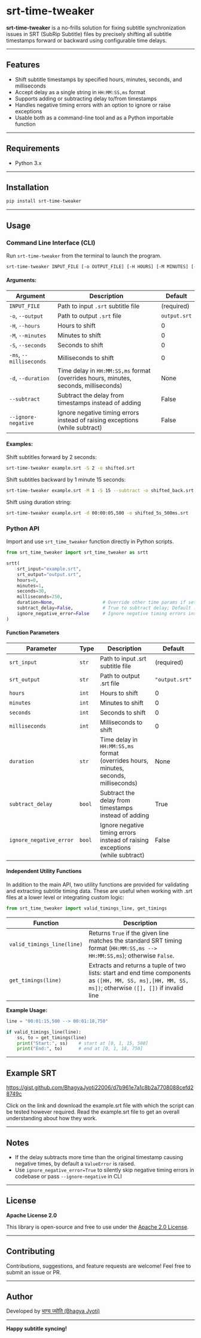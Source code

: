 # srt-time-tweaker

**srt-time-tweaker** is a no-frills solution for fixing subtitle synchronization issues in SRT (SubRip Subtitle) files by precisely shifting all subtitle timestamps forward or backward using configurable time delays.

---

## Features

- Shift subtitle timestamps by specified hours, minutes, seconds, and milliseconds
- Accept delay as a single string in `HH:MM:SS,ms` format
- Supports adding or subtracting delay to/from timestamps
- Handles negative timing errors with an option to ignore or raise exceptions
- Usable both as a command-line tool and as a Python importable function

---

## Requirements

- Python 3.x

---

## Installation

```bash
pip install srt-time-tweaker
```

---

## Usage

### Command Line Interface (CLI)

Run `srt-time-tweaker` from the terminal to launch the program.

```bash
srt-time-tweaker INPUT_FILE [-o OUTPUT_FILE] [-H HOURS] [-M MINUTES] [-S SECONDS] [-ms MILLISECONDS] [-d DURATION] [--subtract] [--ignore-negative]
```

#### Arguments:

| Argument                | Description                                                                                        | Default      |
| ----------------------- | -------------------------------------------------------------------------------------------------- | ------------ |
| `INPUT_FILE`            | Path to input `.srt` subtitle file                                                                 | (required)   |
| `-o`, `--output`        | Path to output `.srt` file                                                                         | `output.srt` |
| `-H`, `--hours`         | Hours to shift                                                                                     | 0            |
| `-M`, `--minutes`       | Minutes to shift                                                                                   | 0            |
| `-S`, `--seconds`       | Seconds to shift                                                                                   | 0            |
| `-ms`, `--milliseconds` | Milliseconds to shift                                                                              | 0            |
| `-d`, `--duration`      | Time delay in `HH:MM:SS,ms` format (overrides hours, minutes, seconds, milliseconds)             | None         |
| `--subtract`            | Subtract the delay from timestamps instead of adding                                               | False        |
| `--ignore-negative`     | Ignore negative timing errors instead of raising exceptions (while subtract)                       | False        |

#### Examples:

Shift subtitles forward by 2 seconds:

```bash
srt-time-tweaker example.srt -S 2 -o shifted.srt
```

Shift subtitles backward by 1 minute 15 seconds:

```bash
srt-time-tweaker example.srt -M 1 -S 15 --subtract -o shifted_back.srt
```

Shift using duration string:

```bash
srt-time-tweaker example.srt -d 00:00:05,500 -o shifted_5s_500ms.srt
```

### Python API

Import and use `srt_time_tweaker` function directly in Python scripts.

```python
from srt_time_tweaker import srt_time_tweaker as srtt

srtt(
    srt_input="example.srt",
    srt_output="output.srt",
    hours=0,
    minutes=1,
    seconds=30,
    milliseconds=250,
    duration=None,                  # Override other time params if set (format: "HH:MM:SS,ms"); Default : None
    subtract_delay=False,           # True to subtract delay; Default : False
    ignore_negative_error=False     # Ignore negative timing errors instead of raising exceptions (while subtract); Default : False
)
```

#### Function Parameters

| Parameter               | Type   | Description                                                                                    | Default        |
| ----------------------- | ------ | ---------------------------------------------------------------------------------------------- | -------------- |
| `srt_input`             | `str`  | Path to input .srt subtitle file                                                               | (required)     |
| `srt_output`            | `str`  | Path to output .srt file                                                                       | `"output.srt"` |
| `hours`                 | `int`  | Hours to shift                                                                                 | 0              |
| `minutes`               | `int`  | Minutes to shift                                                                               | 0              |
| `seconds`               | `int`  | Seconds to shift                                                                               | 0              |
| `milliseconds`          | `int`  | Milliseconds to shift                                                                          | 0              |
| `duration`              | `str`  | Time delay in `HH:MM:SS,ms` format (overrides hours, minutes, seconds, milliseconds)           | None           |
| `subtract_delay`        | `bool` | Subtract the delay from timestamps instead of adding                                           | True           |
| `ignore_negative_error` | `bool` | Ignore negative timing errors instead of raising exceptions (while subtract)                   | False          |

#### Independent Utility Functions

In addition to the main API, two utility functions are provided for validating and extracting subtitle timing data. These are useful when working with .srt files at a lower level or integrating custom logic:

```python
from srt_time_tweaker import valid_timings_line, get_timings
```

| Function                   | Description                                                                                                                                					 |
| -------------------------- | ------------------------------------------------------------------------------------------------------------------------------------------------------------- |
| `valid_timings_line(line)` | Returns `True` if the given line matches the standard SRT timing format (`HH:MM:SS,ms --> HH:MM:SS,ms`); otherwise `False`.                					 |
| `get_timings(line)`        | Extracts and returns a tuple of two lists: start and end time components as `([HH, MM, SS, ms],[HH, MM, SS, ms])`; otherwise `([], [])` if invalid line       |

**Example Usage:**

```python
line = "00:01:15,500 --> 00:01:18,750"

if valid_timings_line(line):
    ss, to = get_timings(line)
    print("Start:", ss)    # start at [0, 1, 15, 500]
    print("End:", to)      # end at [0, 1, 18, 750]
```

---

## Example SRT

https://gist.github.com/BhagyaJyoti22006/d7b961e7a1c8b2a7708088cefd28749c

Click on the link and download the example.srt file with which the script can be tested however required.
Read the example.srt file to get an overall understanding about how they work.

---

## Notes

- If the delay subtracts more time than the original timestamp causing negative times, by default a `ValueError` is raised.
- Use `ignore_negative_error=True` to silently skip negative timing errors in codebase or pass `--ignore-negative` in CLI

---

## License

**Apache License 2.0**

This library is open-source and free to use under the [Apache 2.0 License](./LICENSE).

---

## Contributing

Contributions, suggestions, and feature requests are welcome! Feel free to submit an issue or PR.

---

## Author

Developed by [भाग्य ज्योति (Bhagya Jyoti)](https://github.com/BhagyaJyoti22006)

---

**Happy subtitle syncing!**

